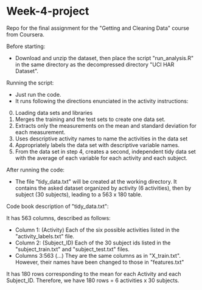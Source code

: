 # Week-4-project
Repo for the final assignment for the "Getting and Cleaning Data" course from Coursera.

Before starting:

- Download and unzip the dataset, then place the script "run_analysis.R" in the same directory as the decompressed directory "UCI HAR Dataset". 

Running the script:

- Just run the code.
- It runs following the directions enunciated in the activity instructions:

0) Loading data sets and libraries
1) Merges the training and the test sets to create one data set.
2) Extracts only the measurements on the mean and standard deviation for each measurement.
3) Uses descriptive activity names to name the activities in the data set
4) Appropriately labels the data set with descriptive variable names. 
5) From the data set in step 4, creates a second, independent tidy data set with the average of each variable for each activity and each subject.


After running the code:

- The file "tidy_data.txt" will be created at the working directory. It contains the asked dataset organized by activity (6 activities), then by subject (30 subjects), leading to a 563 x 180 table.

Code book description of "tidy_data.txt":

It has 563 columns, described as follows:

- Column 1: (Activity) Each of the six possible activities listed in the "activity_labels.txt" file.
- Column 2: (Subject_ID) Each of the 30 subject ids listed in the "subject_train.txt" and "subject_test.txt" files.
- Columns 3:563 (...) They are the same columns as in "X_train.txt". However, their names have been changed to those in "features.txt"

It has 180 rows corresponding to the mean for each Activity and each Subject_ID. Therefore, we have 180 rows = 6 activities x 30 subjects.
